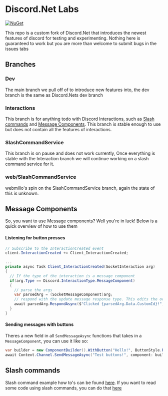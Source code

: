 # Discord.Net Labs
[![NuGet](https://img.shields.io/nuget/vpre/Discord.Net.Labs.Core.svg?maxAge=2592000?style=plastic)](https://www.nuget.org/packages/Discord.Net.Labs.Core/ "Core")

This repo is a custom fork of Discord.Net that introduces the newest features of discord for testing and experimenting. Nothing here is guaranteed to work but you are more than welcome to submit bugs in the issues tabs

## Branches
### Dev
The main branch we pull off of to introduce new features into, the dev branch is the same as Discord.Nets dev branch

### Interactions
This branch is for anything todo with Discord Interactions, such as [Slash commands](https://discord.com/developers/docs/interactions/slash-commands) and [Message Components](https://discord.com/developers/docs/interactions/message-components). This branch is stable enough to use but does not contain all the features of interactions. 

### SlashCommandService
This branch is on pause and does not work currently, Once everything is stable with the Interaction branch we will continue working on a slash command service for it.

### web/SlashCommandService
webmilio's spin on the SlashCommandService branch, again the state of this is unknown. 


## Message Components
So, you want to use Message components? Well you're in luck! Below is a quick overview of how to use them

#### Listening for button presses
```cs
// Subscribe to the InteractionCreated event
client.InteractionCreated += Client_InteractionCreated;

...
private async Task Client_InteractionCreated(SocketInteraction arg)
{
  // If the type of the interaction is a message component
  if(arg.Type == Discord.InteractionType.MessageComponent)
  {
    // parse the args 
    var parsedArg = (SocketMessageComponent)arg;
    // respond with the update message response type. This edits the original message if you have set AlwaysAcknowledgeInteractions to false.
    await parsedArg.RespondAsync($"Clicked {parsedArg.Data.CustomId}!", type: InteractionResponseType.UpdateMessage);
  }
}
```

#### Sending messages with buttons
Theres a new field in all `SendMessageAsync` functions that takes in a `MessageComponent`, you can use it like so:
```cs
var builder = new ComponentBuilder().WithButton("Hello!", ButtonStyle.Primary, customId: "id_1");
await Context.Channel.SendMessageAsync("Test buttons!", component: builder.Build());
```

## Slash commands
Slash command example how to's can be found [here](https://github.com/Discord-Net-Labs/Discord.Net-Labs/blob/Interactions/docs/guides/commands/application-commands.md). If you want to read some code using slash commands, you can do that [here](https://github.com/quinchs/SwissbotCore/blob/master/SwissbotCore/Handlers/AutoMod/Censor.cs)
